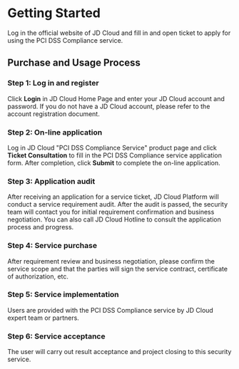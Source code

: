 # Getting Started
Log in the official website of JD Cloud and fill in and open ticket to apply for using the PCI DSS Compliance service. 

## Purchase and Usage Process

### Step 1: Log in and register
Click **Login** in JD Cloud Home Page and enter your JD Cloud account and password. If you do not have a JD Cloud account, please refer to the account registration document.

### Step 2: On-line application
Log in JD Cloud "PCI DSS Compliance Service" product page and click **Ticket Consultation** to fill in the PCI DSS Compliance service application form. After completion, click **Submit** to complete the on-line application.

### Step 3: Application audit
After receiving an application for a service ticket, JD Cloud Platform will conduct a service requirement audit. After the audit is passed, the security team will contact you for initial requirement confirmation and business negotiation. You can also call JD Cloud Hotline to consult the application process and progress.

### Step 4: Service purchase
After requirement review and business negotiation, please confirm the service scope and that the parties will sign the service contract, certificate of authorization, etc.

### Step 5: Service implementation
Users are provided with the PCI DSS Compliance service by JD Cloud expert team or partners.

### Step 6: Service acceptance
The user will carry out result acceptance and project closing to this security service.
